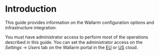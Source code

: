 # Introduction

This guide provides information on the Wallarm configuration options and
infrastructure integration.

You must have administrator access to perform most of the operations described in
this guide. You can set the administrator access on the *Settings* → *Users*
tab on the Wallarm portal in the [EU](https://my.wallarm.com) or [US](https://us1.my.wallarm.com) cloud.
